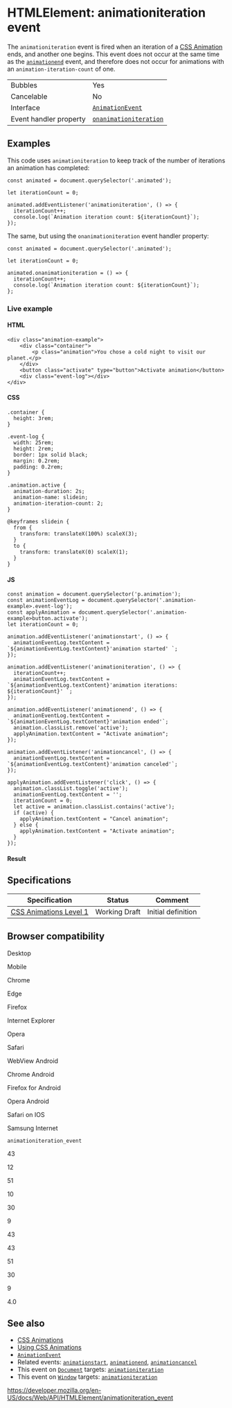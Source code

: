 HTMLElement: animationiteration event
=====================================

The `animationiteration` event is fired when an iteration of a [CSS Animation](https://developer.mozilla.org/en-US/docs/Web/CSS/CSS_Animations) ends, and another one begins. This event does not occur at the same time as the [`animationend`](animationend_event) event, and therefore does not occur for animations with an `animation-iteration-count` of one.

<table><tbody><tr class="odd"><td>Bubbles</td><td>Yes</td></tr><tr class="even"><td>Cancelable</td><td>No</td></tr><tr class="odd"><td>Interface</td><td><a href="../animationevent"><code>AnimationEvent</code></a></td></tr><tr class="even"><td>Event handler property</td><td><a href="../globaleventhandlers/onanimationiteration"><code>onanimationiteration</code></a></td></tr></tbody></table>

Examples
--------

This code uses `animationiteration` to keep track of the number of iterations an animation has completed:

    const animated = document.querySelector('.animated');

    let iterationCount = 0;

    animated.addEventListener('animationiteration', () => {
      iterationCount++;
      console.log(`Animation iteration count: ${iterationCount}`);
    });

The same, but using the `onanimationiteration` event handler property:

    const animated = document.querySelector('.animated');

    let iterationCount = 0;

    animated.onanimationiteration = () => {
      iterationCount++;
      console.log(`Animation iteration count: ${iterationCount}`);
    };

### Live example

#### HTML

    <div class="animation-example">
        <div class="container">
            <p class="animation">You chose a cold night to visit our planet.</p>
        </div>
        <button class="activate" type="button">Activate animation</button>
        <div class="event-log"></div>
    </div>

#### CSS

    .container {
      height: 3rem;
    }

    .event-log {
      width: 25rem;
      height: 2rem;
      border: 1px solid black;
      margin: 0.2rem;
      padding: 0.2rem;
    }

    .animation.active {
      animation-duration: 2s;
      animation-name: slidein;
      animation-iteration-count: 2;
    }

    @keyframes slidein {
      from {
        transform: translateX(100%) scaleX(3);
      }
      to {
        transform: translateX(0) scaleX(1);
      }
    }

#### JS

    const animation = document.querySelector('p.animation');
    const animationEventLog = document.querySelector('.animation-example>.event-log');
    const applyAnimation = document.querySelector('.animation-example>button.activate');
    let iterationCount = 0;

    animation.addEventListener('animationstart', () => {
      animationEventLog.textContent = `${animationEventLog.textContent}'animation started' `;
    });

    animation.addEventListener('animationiteration', () => {
      iterationCount++;
      animationEventLog.textContent = `${animationEventLog.textContent}'animation iterations: ${iterationCount}' `;
    });

    animation.addEventListener('animationend', () => {
      animationEventLog.textContent = `${animationEventLog.textContent}'animation ended'`;
      animation.classList.remove('active');
      applyAnimation.textContent = "Activate animation";
    });

    animation.addEventListener('animationcancel', () => {
      animationEventLog.textContent = `${animationEventLog.textContent}'animation canceled'`;
    });

    applyAnimation.addEventListener('click', () => {
      animation.classList.toggle('active');
      animationEventLog.textContent = '';
      iterationCount = 0;
      let active = animation.classList.contains('active');
      if (active) {
        applyAnimation.textContent = "Cancel animation";
      } else {
        applyAnimation.textContent = "Activate animation";
      }
    });

#### Result

Specifications
--------------

<table><thead><tr class="header"><th>Specification</th><th>Status</th><th>Comment</th></tr></thead><tbody><tr class="odd"><td><a href="https://drafts.csswg.org/css-animations-1/#eventdef-animationevent-animationiteration">CSS Animations Level 1</a></td><td><span class="spec-wd">Working Draft</span></td><td>Initial definition</td></tr></tbody></table>

Browser compatibility
---------------------

Desktop

Mobile

Chrome

Edge

Firefox

Internet Explorer

Opera

Safari

WebView Android

Chrome Android

Firefox for Android

Opera Android

Safari on IOS

Samsung Internet

`animationiteration_event`

43

12

51

10

30

9

43

43

51

30

9

4.0

See also
--------

-   [CSS Animations](https://developer.mozilla.org/en-US/docs/Web/CSS/CSS_Animations)
-   [Using CSS Animations](https://developer.mozilla.org/en-US/docs/Web/CSS/CSS_Animations/Using_CSS_animations)
-   [`AnimationEvent`](../animationevent)
-   Related events: [`animationstart`](animationstart_event), [`animationend`](animationend_event), [`animationcancel`](animationcancel_event)
-   This event on [`Document`](../document) targets: [`animationiteration`](../document/animationiteration_event)
-   This event on [`Window`](../window) targets: [`animationiteration`](../window/animationiteration_event)

<a href="https://developer.mozilla.org/en-US/docs/Web/API/HTMLElement/animationiteration_event" class="_attribution-link">https://developer.mozilla.org/en-US/docs/Web/API/HTMLElement/animationiteration_event</a>
